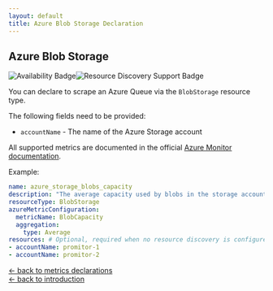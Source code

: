 ```yaml
---
layout: default
title: Azure Blob Storage Declaration
---
```


## Azure Blob Storage

![Availability Badge](https://img.shields.io/badge/Available%20Starting-v1.3-green.svg)![Resource Discovery Support Badge](https://img.shields.io/badge/Support%20for%20Resource%20Discovery-No-red.svg)

You can declare to scrape an Azure Queue via the `BlobStorage` resource type.

The following fields need to be provided:

- `accountName` - The name of the Azure Storage account

All supported metrics are documented in the official [Azure Monitor documentation](https://docs.microsoft.com/en-us/azure/azure-monitor/platform/metrics-supported#microsoftstoragestorageaccountsblobservices).

Example:

```yaml
name: azure_storage_blobs_capacity
description: "The average capacity used by blobs in the storage account"
resourceType: BlobStorage
azureMetricConfiguration:
  metricName: BlobCapacity
  aggregation:
    type: Average
resources: # Optional, required when no resource discovery is configured
- accountName: promitor-1
- accountName: promitor-2
```

<!-- markdownlint-disable MD033 -->
[&larr; back to metrics declarations](/configuration/v2.x/metrics)<br />
[&larr; back to introduction](/)
<!-- markdownlint-enable -->
